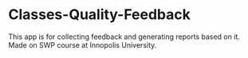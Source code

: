 # Classes-Quality-Feedback
This app is for collecting feedback and generating reports based on it. Made on SWP course at Innopolis University.

